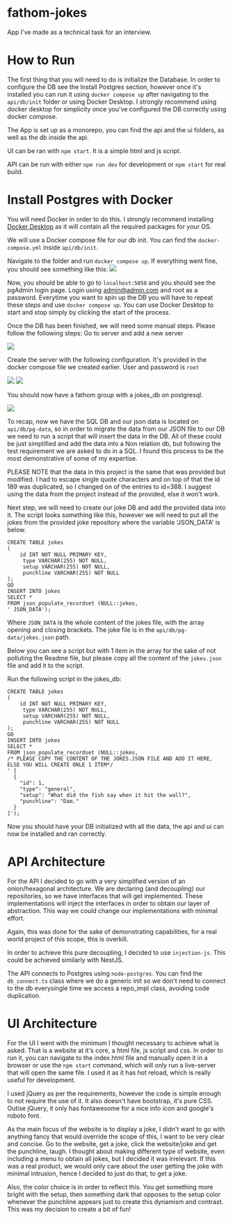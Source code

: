 # fathom-jokes

App I've made as a technical task for an interview.

# How to Run

The first thing that you will need to do is initialize the Database.
In order to configure the DB see the Install Postgres section, however once it's installed you can run it using `docker compose up` after navigating to the `api/db/init` folder or using Docker Desktop. I strongly recommend using docker desktop for simplicity once you've configured the DB correctly using docker compose.

The App is set up as a monorepo, you can find the api and the ui folders, as well as the db inside the api.

UI can be ran with `npm start`. It is a simple html and js script.

API can be run with either `npm run dev` for development or `npm start` for real build.

# Install Postgres with Docker

You will need Docker in order to do this. I strongly recommend installing [Docker Desktop](https://www.docker.com/products/docker-desktop/) as it will contain all the required packages for your OS.

We will use a Docker compose file for our db init. You can find the `docker-compose.yml` inside `api/db/init`.

Navigate to the folder and run `docker compose up`. If everything went fine, you should see something like this:
![](./docs/pgadmin5.png)

Now, you should be able to go to `localhost:5050` and you should see the pgAdmin login page. Login using admin@admin.com and root as a password. Everytime you want to spin up the DB you will have to repeat these steps and use `docker compose up`. You can use Docker Desktop to start and stop simply by clicking the start of the process.

Once the DB has been finished, we will need some manual steps.
Please follow the following steps:
Go to server and add a new server

![](docs/pgadmin1.png)

Create the server with the following configuration. It's provided in the docker compose file we created earlier. User and password is `root`

![](docs/pgadmin2.png)
![](docs/pgadmin3.png)

You should now have a fathom group with a jokes_db on postgresql.

![](docs/pgadmin4.png)

To recap, now we have the SQL DB and our json data is located on `api/db/pg-data`, so in order to migrate the data from our JSON file to our DB we need to run a script that will insert the data in the DB. All of these could be just simplified and add the data into a Non relation db, but following the test requirement we are asked to do in a SQL. I found this process to be the most demonstrative of some of my expertise.

PLEASE NOTE that the data in this project is the same that was provided but modified. I had to escape single quote characters and on top of that the id 189 was duplicated, so I changed on of the entries to id=388. I suggest using the data from the project instead of the provided, else it won't work.

Next step, we will need to create our joke DB and add the provided data into it. The script looks something like this, however we will need to put all the jokes from the provided joke repository where the variable 'JSON_DATA' is below.

```
CREATE TABLE jokes
(
	id INT NOT NULL PRIMARY KEY,
	 type VARCHAR(255) NOT NULL,
	 setup VARCHAR(255) NOT NULL,
	 punchline VARCHAR(255) NOT NULL
);
GO
INSERT INTO jokes
SELECT *
FROM json_populate_recordset (NULL::jokes,
' JSON_DATA');
```

Where `JSON_DATA` is the whole content of the jokes file, with the array opening and closing brackets. The joke file is in the `api/db/pg-data/jokes.json` path.

Below you can see a script but with 1 item in the array for the sake of not polluting the Readme file, but please copy all the content of the `jokes.json` file and add it to the script.

Run the following script in the jokes_db:

```
CREATE TABLE jokes
(
	id INT NOT NULL PRIMARY KEY,
	 type VARCHAR(255) NOT NULL,
	 setup VARCHAR(255) NOT NULL,
	 punchline VARCHAR(255) NOT NULL
);
GO
INSERT INTO jokes
SELECT *
FROM json_populate_recordset (NULL::jokes,
/* PLEASE COPY THE CONTENT OF THE JOKES.JSON FILE AND ADD IT HERE, ELSE YOU WILL CREATE ONLE 1 ITEM*/
' [
  {
    "id": 1,
    "type": "general",
    "setup": "What did the fish say when it hit the wall?",
    "punchline": "Dam."
  }
]');

```

Now you should have your DB initialized with all the data, the api and ui can now be installed and ran correctly.

# API Architecture

For the API I decided to go with a very simplified version of an onion/hexagonal architecture.
We are declaring (and decoupling) our repositories, so we have interfaces that will get implemented. These implementations will inject the interfaces in order to obtain our layer of abstraction. This way we could change our implementations with minimal effort.

Again, this was done for the sake of demonstrating capabilities, for a real world project of this scope, this is overkill.

In order to achieve this pure decoupling, I decided to use `injection-js`.
This could be achieved similarly with NestJS.

The API connects to Postgres using `node-postgres`. You can find the `db_connect.ts` class where we do a generic init so we don't need to connect to the db everysingle time we access a repo_impl class, avoiding code duplication.

# UI Architecture

For the UI I went with the minimum I thought necessary to achieve what is asked. That is a website at it's core, a html file, js script and css.
In order to run it, you can navigate to the index.html file and manually open it in a browser or use the `npm start` command, which will only run a live-server that will open the same file. I used it as it has hot reload, which is really useful for development.

I used jQuery as per the requirements, however the code is simple enough to not require the use of it.
It also doesn't have bootstrap, it's pure CSS. Outise jQuery, it only has fontawesome for a nice info icon and google's roboto font.

As the main focus of the website is to display a joke, I didn't want to go with anything fancy that would override the scope of this, I want to be very clear and concise. Go to the website, get a joke, click the website/joke and get the punchline, laugh.
I thought about making different type of website, even including a menu to obtain all jokes, but I decided it was irrelevant. If this was a real product, we would only care about the user getting the joke with minimal intrusion, hence I decided to just do that, to get a joke.

Also, the color choice is in order to reflect this. You get something more bright with the setup, then something dark that opposes to the setup color whenever the punchline appears just to create this dynamism and contrast.
This was my decision to create a bit of fun!
